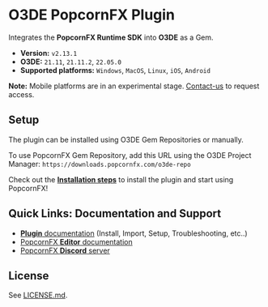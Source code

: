 # O3DE PopcornFX Plugin

Integrates the **PopcornFX Runtime SDK** into **O3DE** as a Gem.
* **Version:** `v2.13.1`
* **O3DE:** `21.11`, `21.11.2`, `22.05.0`
* **Supported platforms:** `Windows`, `MacOS`, `Linux`, `iOS`, `Android`

**Note:** Mobile platforms are in an experimental stage. [Contact-us](http://www.popcornfx.com/contact-us/) to request access.

## Setup

The plugin can be installed using O3DE Gem Repositories or manually.

To use PopcornFX Gem Repository, add this URL using the O3DE Project Manager: `https://downloads.popcornfx.com/o3de-repo`

Check out the **[Installation steps](https://www.popcornfx.com/docs/popcornfx-v2/plugins/o3de-gem/gem-installation/)** to install the plugin and start using PopcornFX!

## Quick Links: Documentation and Support

* [**Plugin** documentation](https://www.popcornfx.com/docs/popcornfx-v2/plugins/o3de-gem/) (Install, Import, Setup, Troubleshooting, etc..)
* [PopcornFX **Editor** documentation](https://www.popcornfx.com/docs/popcornfx-v2/)
* [PopcornFX **Discord** server](https://discord.gg/4ka27cVrsf)

## License

See [LICENSE.md](/LICENSE.md).